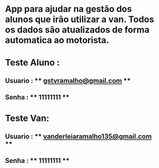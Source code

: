 # App para ajudar na gestão dos alunos que irão utilizar a van. Todos os dados são atualizados de forma automatica ao motorista.
# Teste Aluno : 
## Usuario : ** gstvramalho@gmail.com **
## Senha : ** 11111111 **
# Teste Van:
## Usuario : ** vanderleiaramalho135@gmail.com **
## Senha : ** 11111111 **
